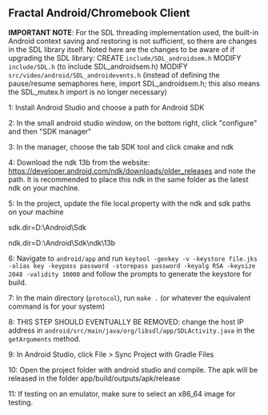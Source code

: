 ## Fractal Android/Chromebook Client


__IMPORTANT NOTE__: For the SDL threading implementation used, the built-in Android context saving and restoring is not sufficient, so there are changes in the SDL library itself. Noted here are the changes to be aware of if upgrading the SDL library:
CREATE `include/SDL_androidsem.h`
MODIFY `include/SDL.h` (to include SDL_androidsem.h)
MODIFY `src/video/android/SDL_androidevents.h` (instead of defining the pause/resume semaphores here, import SDL_androidsem.h; this also means the SDL_mutex.h import is no longer necessary)

1: Install Android Studio and choose a path for Android SDK


2: In the small android studio window, on the bottom right, click "configure" and then "SDK manager"


3: In the manager, choose the tab SDK tool and click cmake and ndk


4: Download the ndk 13b from the website: https://developer.android.com/ndk/downloads/older_releases and note the path. It is recommended to place this ndk in the same folder as the latest ndk on your machine.


5: In the project, update the file local.property with the ndk and sdk paths on your machine

sdk.dir=D\:\\Android\\Sdk

ndk.dir=D\:\\Android\\Sdk\\ndk\\13b


6: Navigate to `android/app` and run `keytool -genkey -v -keystore file.jks -alias key -keypass password -storepass password -keyalg RSA -keysize 2048 -validity 10000` and follow the prompts to generate the keystore for build.


7: In the main directory (`protocol`), run `make .` (or whatever the equivalent command is for your system)


8: THIS STEP SHOULD EVENTUALLY BE REMOVED: change the host IP address in `android/src/main/java/org/libsdl/app/SDLActivity.java` in the `getArguments` method.


9: In Android Studio, click File > Sync Project with Gradle Files


10: Open the project folder with android studio and compile. The apk will be released in the folder app/build/outputs/apk/release


11: If testing on an emulator, make sure to select an x86_64 image for testing.
